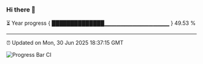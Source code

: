 ### Hi there 👋

⏳ Year progress { ██████████████▁▁▁▁▁▁▁▁▁▁▁▁▁▁▁▁ } 49.53 %

---

⏰ Updated on Mon, 30 Jun 2025 18:37:15 GMT

![Progress Bar CI](https://github.com/DhruviPatel157/GitHub-Actions-Demo/workflows/Progress%20Bar%20CI/badge.svg)
